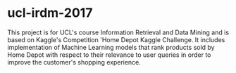 # ucl-irdm-2017
This project is for UCL's course Information Retrieval and Data Mining and is based on Kaggle's Competition 'Home Depot Kaggle Challenge. It includes implementation of Machine Learning models that rank products sold by Home Depot with respect to their relevance to user queries in order to improve the customer's shopping experience.

